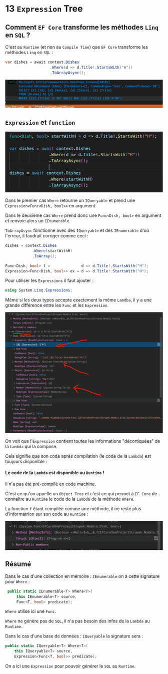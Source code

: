 # 13 `Expression` Tree

## Comment `EF Core` transforme les méthodes `Linq` en `SQL` ?

C'est au `Runtime` (et non au `Compile Time`) que `EF Core` transforme les méthodes `Linq` en `SQL` :

```cs
var dishes = await context.Dishes
                    .Where(d => d.Title!.StartsWith("H"))
                    .ToArrayAsync();
```

<img src="assets/sql-request-generated-by-efcore-burger.png" alt="sql-request-generated-by-efcore-burger" style="zoom:50%;" />



## `Expression` et `function`

<img src="assets/difference-between-ienumerable-iqueryable.png" alt="difference-between-ienumerable-iqueryable" style="zoom:50%;" />

Dans le premier cas `Where` retourne un `IQueryable` et prend une `Expression<Func<Dish, bool>>` en argument.



Dans le deuxième cas `Where` prend donc une `Func<Dish, bool>` en argument et renvoie alors un `IEnumerable`.

`ToArrayAsync` fonctionne avec des `IQueryable` et des `IEnumerable` d'où l'erreur, il faudrait corriger comme ceci :

```cs
dishes = context.Dishes
            .Where(startWithH)
            .ToArray();
```



```cs
Func<Dish, bool> f =              d => d.Title!.StartsWith("H");
Expression<Func<Dish, bool>> ex = d => d.Title!.StartsWith("H");
```

Pour utiliser les `Expressions` il faut ajouter :

```cs
using System.Linq.Expressions;
```

Même si les deux types accepte exactement la même `Lamdba`, il y a une grande différence entre les `Func` et les `Expression`. 

<img src="assets/expression-anatomy.png" alt="expression-anatomy" style="zoom:50%;" />

On voit que l'`Expression` contient toutes les informations "décortiquées" de la `Lambda` qui la compose. 

Cela signifie que son code après compilation (le code de la `Lambda`) est toujours disponible :

#### Le code de la `Lambda` est disponible au `Runtime` !

Il n'a pas été pré-compilé en code machine.

C'est ce qu'on appelle un `Object Tree` et c'est ce qui permet à `EF Core` de connaître au `Runtime` le code de la `Lambda` de la méthode `Where`.

La fonction `f` étant compilée comme une méthode, il ne reste plus d'informatrion sur son code au `Runtime` :

<img src="assets/f-function-compiled-to-method.png" alt="f-function-compiled-to-method" style="zoom:50%;" />



## Résumé

Dans le cas d'une collection en mémoire : `IEnumerable` on a cette signature pour `Where` :

```cs
 public static IEnumerable<T> Where<T>(
     this IEnumerable<T> source, 
     Func<T, bool> predicate);
```

`Where` utilise ici une `Func`.

`Where` ne génère pas de `SQL`, il n'a pas besoin des infos de la `Lambda` au `Runtime`.

Dans le cas d'une base de données : `IQueryable` la signature sera :

```cs
public static IQueryable<T> Where<T>(
    this IQueryable<T> source, 
    Expression<Func<T, bool>> predicate);
```

On a ici une `Expression` pour pouvoir générer le `SQL` au `Runtime`.